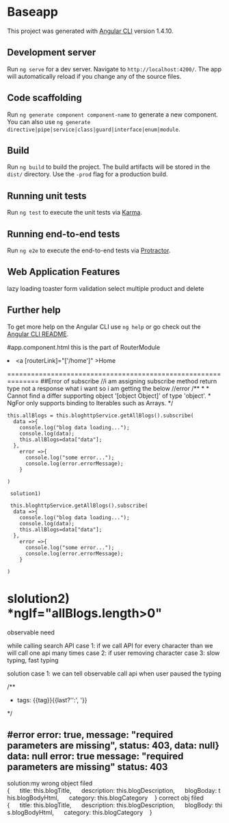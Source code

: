 # Baseapp

This project was generated with [Angular CLI](https://github.com/angular/angular-cli) version 1.4.10.

## Development server

Run `ng serve` for a dev server. Navigate to `http://localhost:4200/`. The app will automatically reload if you change any of the source files.

## Code scaffolding

Run `ng generate component component-name` to generate a new component. You can also use `ng generate directive|pipe|service|class|guard|interface|enum|module`.

## Build

Run `ng build` to build the project. The build artifacts will be stored in the `dist/` directory. Use the `-prod` flag for a production build.

## Running unit tests

Run `ng test` to execute the unit tests via [Karma](https://karma-runner.github.io).

## Running end-to-end tests

Run `ng e2e` to execute the end-to-end tests via [Protractor](http://www.protractortest.org/).


## Web Application Features
lazy loading
toaster
form validation
select multiple product and delete
## Further help

To get more help on the Angular CLI use `ng help` or go check out the [Angular CLI README](https://github.com/angular/angular-cli/blob/master/README.md).

#app.component.html
this is the part of RouterModule
                <li><a [routerLink]="['/home']" >Home</a></li>


==============================================================
##Error of subscribe 
//i am assigning subscribe method return type not a response what i want  so i am getting the below
    //error
    /**
     * 
     * Cannot find a differ supporting object '[object Object]' of type 'object'. 
     * NgFor only supports binding to Iterables such as Arrays.
     */
    
    this.allBlogs = this.bloghttpService.getAllBlogs().subscribe(
      data =>{
        console.log("blog data loading...");
        console.log(data);
        this.allBlogs=data["data"];
      },
        error =>{
          console.log("some error...");
          console.log(error.errorMessage);
        }
      
    )

     solution1)

     this.bloghttpService.getAllBlogs().subscribe(
      data =>{
        console.log("blog data loading...");
        console.log(data);
        this.allBlogs=data["data"];
      },
        error =>{
          console.log("some error...");
          console.log(error.errorMessage);
        }
      
    )
slolution2)
 *ngIf="allBlogs.length>0"
==============================================================
observable need

while calling search API
case 1:
if we call API for every character than we will call one api many times
case 2: if user removing character
case 3: slow typing, fast typing

solution
case 1:
we can tell observable call api when user paused the typing


/**
 * <p *ngIf="currentBlog.tags.length!=undefined && currentBlog.tags.length>0">
        tags: <span *ngFor="let tag of currentBlog.tags;let first=first;let last=last">{{tag}}{{last?'':', '}}</span></p>
 */



 #error
error: true, message: "required parameters are missing", status: 403, data: null}
data: null
error: true
message: "required parameters are missing"
status: 403
------------------------

 solution:my wrong object filed {      title: this.blogTitle,      description: this.blogDescription,      blogBoday: this.blogBodyHtml,      category: this.blogCategory    }
correct obj filed
{      title: this.blogTitle,      description: this.blogDescription,      blogBody: this.blogBodyHtml,      category: this.blogCategory    }